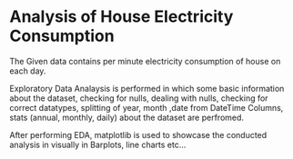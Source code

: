 # Analysis of House Electricity Consumption

The Given data contains per minute electricity consumption of house on each day.

Exploratory Data Analaysis is performed in which some basic information about the dataset, checking for nulls, dealing with nulls, checking for correct datatypes, splitting of year, month ,date from DateTime Columns, stats (annual, monthly, daily) about the dataset are perfromed. 

After performing EDA, matplotlib is used to showcase the conducted analysis in visually in Barplots, line charts etc...
